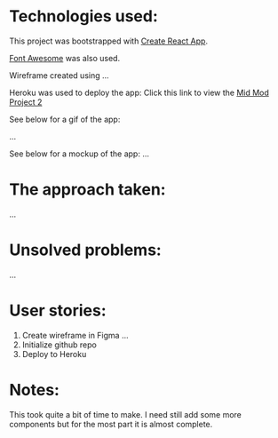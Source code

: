 # Technologies used:

This project was bootstrapped with [Create React App](https://github.com/facebook/create-react-app).

[Font Awesome](https://fontawesome.com/) was also used.

Wireframe created using ...

Heroku was used to deploy the app: Click this link to view the [Mid Mod Project 2](https://lit-inlet-84195.herokuapp.com/)

See below for a gif of the app:

...

See below for a mockup of the app:
...

# The approach taken:

...

# Unsolved problems:

...

# User stories:

1. Create wireframe in Figma
   ...
2. Initialize github repo
3. Deploy to Heroku

# Notes:

This took quite a bit of time to make. I need still add some more components but for the most part it is almost complete.
